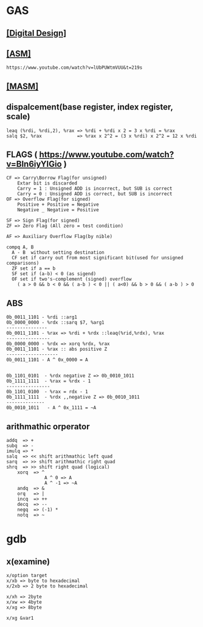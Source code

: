 # GAS

## [[Digital Design]](https://www.youtube.com/watch?v=eJHmVlzH_9Q&list=PL7kkolCtIBKLukrBsEDwKRTE64JvaJDhM&index=1)

## [[ASM]](https://www.youtube.com/watch?v=lUbPUWtmVUU&t=170s)
    https://www.youtube.com/watch?v=lUbPUWtmVUU&t=219s

## [[MASM]](https://www.youtube.com/watch?v=5hikXYBOppU)

## dispalcement(base register, index register, scale)
    leaq (%rdi, %rdi,2), %rax => %rdi + %rdi x 2 = 3 x %rdi = %rax
    salq $2, %rax             => %rax x 2^2 = (3 x %rdi) x 2^2 = 12 x %rdi
       
## FLAGS ( https://www.youtube.com/watch?v=BIn6iyYIGio )
    CF => Carry\Borrow Flag(for unsigned)
        Extar bit is discarded
        Carry = 1 : Unsigned ADD is incorrect, but SUB is correct
        Carry = 0 : Unsigned ADD is correct, but SUB is incorrect
    OF => Overflow Flag(for signed)
        Positive + Positive = Negative
        Negative _ Negative = Positive

    SF => Sign Flag(for signed)
    ZF => Zero Flag (All zero = test condition)
        
    AF => Auxiliary Overflow Flag(by nible)

    compq A, B
      A - B  without setting destination
      CF set if carry out from most significant bit(used for unsigned comparisons)
      ZF set if a == b
      SF set if (a-b) < 0 (as sigend)
      OF set if two's-complement (signed) overflow
        ( a > 0 && b < 0 && ( a-b ) < 0 || ( a<0) && b > 0 && ( a-b ) > 0 
       
##  ABS
    0b_0011_1101 - %rdi ::arg1
    0b_0000_0000 - %rdx ::sarq $7, %arg1
    ---------------
    0b_0011_1101 - %rax => %rdi + %rdx ::leaq(%rid,%rdx), %rax
    ----------------
    0b_0000_0000 - %rdx => xorq %rdx, %rax
    0b_0011_1101 - %rax :: abs positive Z
    -------------------
    0b_0011_1101 - A ^ 0x_0000 = A


    0b_1101_0101  - %rdx negative Z => 0b_0010_1011 
    0b_1111_1111  - %rax = %rdx - 1
    ----------------
    0b_1101_0100  - %rax = rdx - 1
    0b_1111_1111  - %rdx ,,negative Z => 0b_0010_1011 
    --------------
    0b_0010_1011   - A ^ 0x_1111 = ~A


## arithmathic orperator
    addq  => +
    subq  => -
    imulq => *
    salq  => << shift arithmathic left quad
    sarq  => >> shift arithmathic right quad
    shrq  => >> shift right quad (logical)
        xorq  => ^
                  A ^ 0 => A
                  A ^ -1 => ~A
        andq  => &
        orq   => |
        incq  => ++
        decq  => --
        negq  => (-1) *
        notq  => ~


# gdb

## x(examine)
    x/option target
    x/xb => byte to hexadecimal
    x/2xb => 2 byte to hexadecimal

    x/xh => 2byte
    x/xw => 4byte
    x/xg => 8byte

    x/xg &var1
